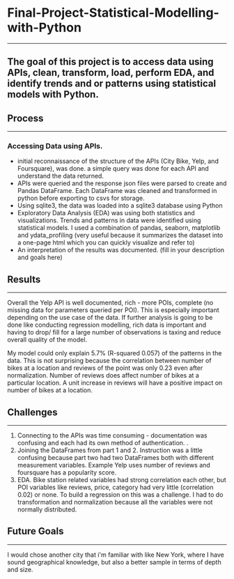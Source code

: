 # Final-Project-Statistical-Modelling-with-Python
---

## The goal of this project is to access data using APIs, clean, transform, load, perform EDA, and identify trends and or patterns using statistical models with Python.

## Process
---
### Accessing Data using APIs.
- initial reconnaissance of the structure of the APIs (City Bike, Yelp, and Foursquare), was done. a simple query was done for each API and understand the data returned.
- APIs were queried and the response json files were parsed to create and Pandas DataFrame. Each DataFrame was cleaned and transformed in python before exporting to csvs for storage.
- Using sqlite3, the data was loaded into a sqlite3 database using Python
- Exploratory Data Analysis (EDA) was using both statistics and visualizations. Trends and patterns in data were identified using statistical models. I used a combination of pandas, seaborn, matplotlib and ydata_profiling (very useful because it summarizes the dataset into a one-page html which you can quickly visualize and refer to)
- An interpretation of the results was documented.
(fill in your description and goals here)

## Results
---
Overall the Yelp API is well documented, rich - more POIs, complete (no missing data for parameters queried per POI). This is especially important depending on the use case of the data. If further analysis is going to be done like conducting regression modelling, rich data is important and having to drop/ fill for a large number of observations is taxing and reduce overall quality of the model.

My model could only explain 5.7% (R-squared 0.057) of the patterns in the data. This is not surprising because the correlation between number of bikes at a location and reviews of the point was only 0.23 even after normalization. Number of reviews does affect number of bikes at a particular location. A unit increase in reviews will have a positive impact on number of bikes at a location. 


## Challenges
---
1. Connecting to the APIs was time consuming - documentation was confusing and each had its own method of authentication. .
2. Joining the DataFrames from part 1 and 2. Instruction was a little confusing because part two had two DataFrames both with different measurement variables. Example Yelp uses number of reviews and foursquare has a popularity score.
3. EDA. Bike station related variables had strong correlation each other, but POI variables like reviews, price, category had very little (correlation 0.02) or none. To build a regression on this was a challenge. I had to do transformation and normalization because all the variables were not normally distributed.

## Future Goals
---
I would chose another city that i'm familiar with like New York, where I have sound geographical knowledge, but also a better sample in terms of depth and size.
